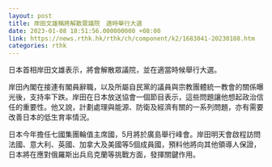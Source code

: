 ```yaml
---
layout: post
title: 岸田文雄稱將解散眾議院　適時舉行大選
date: 2023-01-08 18:51:56.000000000 +08:00
link: https://news.rthk.hk/rthk/ch/component/k2/1683041-20230108.htm
categories: rthk
---
```


日本首相岸田文雄表示，將會解散眾議院，並在適當時候舉行大選。

岸田內閣在接連有閣員辭職，以及所屬自民黨的議員與宗教團體統一教會的關係曝光後，支持率下跌。岸田在日本放送協會一個節目表示，這些問題讓他想起政治信任的重要性。他又說，計劃處理與能源、防衛及經濟有關的一系列問題，亦有需要改善日本的低生育率情況。

日本今年擔任七國集團輪值主席國，5月將於廣島舉行峰會。岸田明天會啟程訪問法國、意大利、英國、加拿大及美國等5個成員國，預料他將向其他領導人保證，日本將在應對俄羅斯出兵烏克蘭等挑戰方面，發揮關鍵作用。
